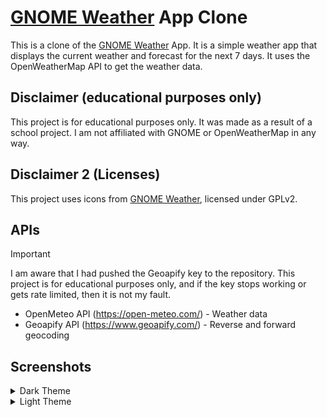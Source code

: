 # [GNOME Weather](https://apps.gnome.org/Weather) App Clone
This is a clone of the [GNOME Weather](https://apps.gnome.org/Weather) App. It is a simple weather app that displays the current weather and forecast for the next 7 days. It uses the OpenWeatherMap API to get the weather data.

## Disclaimer (educational purposes only)
This project is for educational purposes only. It was made as a result of a school project. I am not affiliated with GNOME or OpenWeatherMap in any way.

## Disclaimer 2 (Licenses)
This project uses icons from [GNOME Weather](https://apps.gnome.org/Weather), licensed under GPLv2.

## APIs
> [!IMPORTANT]  
> I am aware that I had pushed the Geoapify key to the repository. This project is for educational purposes only, and if the key stops working or gets rate limited, then it is not my fault.
- OpenMeteo API (https://open-meteo.com/) - Weather data
- Geoapify API (https://www.geoapify.com/) - Reverse and forward geocoding

## Screenshots
<details>

<summary>Dark Theme</summary>
<img src="./.github/dark.png" alt="Preview" width="100%">

</details>

<details>

<summary>Light Theme</summary>
<img src="./.github/light.png" alt="Preview" width="100%">

</details>
